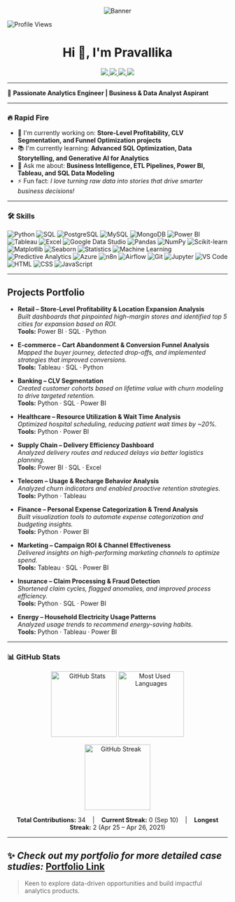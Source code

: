 <!-- Banner -->
<p align="center">
  <img src="https://user-images.githubusercontent.com/10498744/210012254-234538ff-d198-48aa-8964-37e6fd45d227.gif" alt="Banner" />
</p>

<!-- Profile Views -->
<p align="left">
  <img src="https://komarev.com/ghpvc/?username=Ramya-Pravallika&label=Profile%20Views&color=0e75b6&style=for-the-badge" alt="Profile Views" />
</p>


<h1 align="center">Hi 👋, I'm Pravallika</h1>

<p align="center">
  <a href="https://www.linkedin.com/in/ramyapravallika-18072000/">
    <img src="https://img.shields.io/badge/LinkedIn-0077B5?style=for-the-badge&logo=linkedin&logoColor=white"/>
  </a>
  <a href="https://github.com/Ramya-Pravallika">
    <img src="https://img.shields.io/badge/GitHub-000000?style=for-the-badge&logo=github&logoColor=white"/>
  </a>
  <a href="mailto:ramyapravallika07@gmail.com">
    <img src="https://img.shields.io/badge/Gmail-D14836?style=for-the-badge&logo=gmail&logoColor=white"/>
  </a>
  <a href="https://your-portfolio-link.com">
    <img src="https://img.shields.io/badge/Portfolio-FF7139?style=for-the-badge&logo=Firefox&logoColor=white"/>
  </a>
</p>

---

🚀 **Passionate Analytics Engineer | Business & Data Analyst Aspirant**  

---

### 🔥 Rapid Fire  

- 💼 I'm currently working on: **Store-Level Profitability, CLV Segmentation, and Funnel Optimization projects**  
- 📚 I'm currently learning: **Advanced SQL Optimization, Data Storytelling, and Generative AI for Analytics**  
- 💬 Ask me about: **Business Intelligence, ETL Pipelines, Power BI, Tableau, and SQL Data Modeling**  
- ⚡ Fun fact: *I love turning raw data into stories that drive smarter business decisions!*  

---

### 🛠 Skills  
![Python](https://img.shields.io/badge/Python-3776AB?style=for-the-badge&logo=python&logoColor=white) ![SQL](https://img.shields.io/badge/SQL-025E8C?style=for-the-badge&logo=postgresql&logoColor=white)  ![PostgreSQL](https://img.shields.io/badge/PostgreSQL-316192?style=for-the-badge&logo=postgresql&logoColor=white)  ![MySQL](https://img.shields.io/badge/MySQL-4479A1?style=for-the-badge&logo=mysql&logoColor=white)  ![MongoDB](https://img.shields.io/badge/MongoDB-4EA94B?style=for-the-badge&logo=mongodb&logoColor=white)  ![Power BI](https://img.shields.io/badge/Power%20BI-F2C811?style=for-the-badge&logo=powerbi&logoColor=black)  ![Tableau](https://img.shields.io/badge/Tableau-E97627?style=for-the-badge&logo=tableau&logoColor=white)  ![Excel](https://img.shields.io/badge/Excel-217346?style=for-the-badge&logo=microsoft-excel&logoColor=white)  ![Google Data Studio](https://img.shields.io/badge/Google%20Data%20Studio-4285F4?style=for-the-badge&logo=googledatastudio&logoColor=white)  ![Pandas](https://img.shields.io/badge/Pandas-150458?style=for-the-badge&logo=pandas&logoColor=white)  ![NumPy](https://img.shields.io/badge/NumPy-013243?style=for-the-badge&logo=numpy&logoColor=white)  ![Scikit-learn](https://img.shields.io/badge/Scikit--learn-F7931E?style=for-the-badge&logo=scikit-learn&logoColor=white)  ![Matplotlib](https://img.shields.io/badge/Matplotlib-003B57?style=for-the-badge&logo=python&logoColor=white)  ![Seaborn](https://img.shields.io/badge/Seaborn-5A9?style=for-the-badge&logo=python&logoColor=white)  ![Statistics](https://img.shields.io/badge/Statistics-8A2BE2?style=for-the-badge)  ![Machine Learning](https://img.shields.io/badge/Machine%20Learning-102230?style=for-the-badge&logo=mlflow&logoColor=white)  ![Predictive Analytics](https://img.shields.io/badge/Predictive%20Analytics-4682B4?style=for-the-badge)  ![Azure](https://img.shields.io/badge/Azure-0078D4?style=for-the-badge&logo=microsoft-azure&logoColor=white)  ![n8n](https://img.shields.io/badge/n8n-EA4C89?style=for-the-badge&logo=n8n&logoColor=white)  ![Airflow](https://img.shields.io/badge/Apache%20Airflow-017CEE?style=for-the-badge&logo=apacheairflow&logoColor=white)  ![Git](https://img.shields.io/badge/Git-F05032?style=for-the-badge&logo=git&logoColor=white)  ![Jupyter](https://img.shields.io/badge/Jupyter-F37626?style=for-the-badge&logo=jupyter&logoColor=white)  ![VS Code](https://img.shields.io/badge/VS%20Code-0078d7?style=for-the-badge&logo=visual-studio-code&logoColor=white)  ![HTML](https://img.shields.io/badge/HTML5-E34F26?style=for-the-badge&logo=html5&logoColor=white)  ![CSS](https://img.shields.io/badge/CSS3-1572B6?style=for-the-badge&logo=css3&logoColor=white)  ![JavaScript](https://img.shields.io/badge/JavaScript-F7DF1E?style=for-the-badge&logo=javascript&logoColor=black)  

---

##  Projects Portfolio

- **Retail – Store-Level Profitability & Location Expansion Analysis**  
  *Built dashboards that pinpointed high-margin stores and identified top 5 cities for expansion based on ROI.*  
  **Tools:** Power BI · SQL · Python

- **E-commerce – Cart Abandonment & Conversion Funnel Analysis**  
  *Mapped the buyer journey, detected drop-offs, and implemented strategies that improved conversions.*  
  **Tools:** Tableau · SQL · Python

- **Banking – CLV Segmentation**  
  *Created customer cohorts based on lifetime value with churn modeling to drive targeted retention.*  
  **Tools:** Python · SQL · Power BI

- **Healthcare – Resource Utilization & Wait Time Analysis**  
  *Optimized hospital scheduling, reducing patient wait times by ~20%.*  
  **Tools:** Python · Power BI

- **Supply Chain – Delivery Efficiency Dashboard**  
  *Analyzed delivery routes and reduced delays via better logistics planning.*  
  **Tools:** Power BI · SQL · Excel

- **Telecom – Usage & Recharge Behavior Analysis**  
  *Analyzed churn indicators and enabled proactive retention strategies.*  
  **Tools:** Python · Tableau

- **Finance – Personal Expense Categorization & Trend Analysis**  
  *Built visualization tools to automate expense categorization and budgeting insights.*  
  **Tools:** Python · Power BI

- **Marketing – Campaign ROI & Channel Effectiveness**  
  *Delivered insights on high-performing marketing channels to optimize spend.*  
  **Tools:** Tableau · SQL · Power BI

- **Insurance – Claim Processing & Fraud Detection**  
  *Shortened claim cycles, flagged anomalies, and improved process efficiency.*  
  **Tools:** Python · SQL · Power BI

- **Energy – Household Electricity Usage Patterns**  
  *Analyzed usage trends to recommend energy-saving habits.*  
  **Tools:** Python · Tableau · Power BI

---

### 📊 GitHub Stats  

<p align="center">
  <img src="https://github-readme-stats.vercel.app/api?username=Ramya-Pravallika&show_icons=true&theme=tokyonight" alt="GitHub Stats" height="150"/>  
  <img src="https://github-readme-stats.vercel.app/api/top-langs/?username=Ramya-Pravallika&layout=compact&theme=tokyonight" alt="Most Used Languages" height="150"/>  
</p>

<p align="center">
  <img src="https://github-readme-streak-stats.herokuapp.com/?user=Ramya-Pravallika&theme=tokyonight" alt="GitHub Streak" height="150"/>  
</p>

<p align="center">
  <b>Total Contributions:</b> 34 &nbsp;&nbsp; | &nbsp;&nbsp;
  <b>Current Streak:</b> 0 (Sep 10) &nbsp;&nbsp; | &nbsp;&nbsp;
  <b>Longest Streak:</b> 2 (Apr 25 – Apr 26, 2021)  
</p>

---

✨ *Check out my portfolio for more detailed case studies:* [Portfolio Link](https://your-portfolio-link.com)  
---
>  Keen to explore data-driven opportunities and build impactful analytics products.
